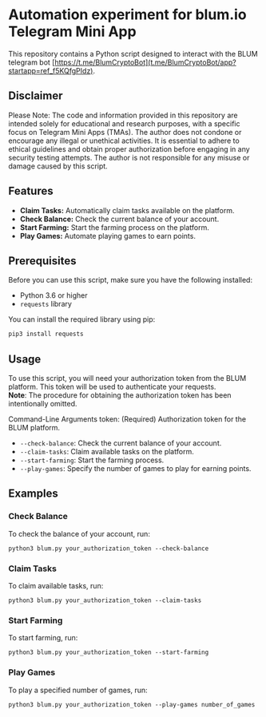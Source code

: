 # Automation experiment for blum.io Telegram Mini App
This repository contains a Python script designed to interact with the BLUM telegram bot [https://t.me/BlumCryptoBot](t.me/BlumCryptoBot/app?startapp=ref_f5KQfgPIdz).

## Disclaimer
Please Note: The code and information provided in this repository are intended solely for educational and research purposes, with a specific focus on Telegram Mini Apps (TMAs). The author does not condone or encourage any illegal or unethical activities. It is essential to adhere to ethical guidelines and obtain proper authorization before engaging in any security testing attempts. The author is not responsible for any misuse or damage caused by this script.

## Features

- **Claim Tasks:** Automatically claim tasks available on the platform.
- **Check Balance:** Check the current balance of your account.
- **Start Farming:** Start the farming process on the platform.
- **Play Games:** Automate playing games to earn points.

## Prerequisites

Before you can use this script, make sure you have the following installed:

- Python 3.6 or higher
- `requests` library

You can install the required library using pip:

```bash
pip3 install requests
```
## Usage
To use this script, you will need your authorization token from the BLUM platform. This token will be used to authenticate your requests.
<br>**Note**: The procedure for obtaining the authorization token has been intentionally omitted.

Command-Line Arguments
token: (Required) Authorization token for the BLUM platform.
- `--check-balance`: Check the current balance of your account.
- `--claim-tasks`: Claim available tasks on the platform.
- `--start-farming`: Start the farming process.
- `--play-games`: Specify the number of games to play for earning points.

## Examples
### Check Balance
To check the balance of your account, run:

```
python3 blum.py your_authorization_token --check-balance
```
### Claim Tasks
To claim available tasks, run:

```
python3 blum.py your_authorization_token --claim-tasks
```

### Start Farming
To start farming, run:

```
python3 blum.py your_authorization_token --start-farming
```
### Play Games
To play a specified number of games, run:

```
python3 blum.py your_authorization_token --play-games number_of_games
```
